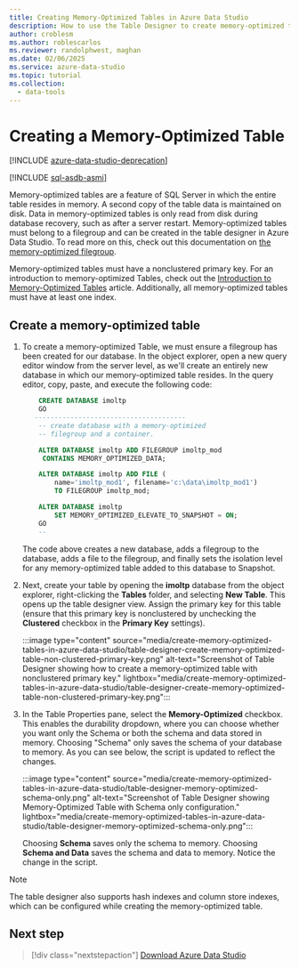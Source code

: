 ```yaml
---
title: Creating Memory-Optimized Tables in Azure Data Studio
description: How to use the Table Designer to create memory-optimized tables
author: croblesm
ms.author: roblescarlos
ms.reviewer: randolphwest, maghan
ms.date: 02/06/2025
ms.service: azure-data-studio
ms.topic: tutorial
ms.collection:
  - data-tools
---
```


# Creating a Memory-Optimized Table

[!INCLUDE [azure-data-studio-deprecation](includes/azure-data-studio-deprecation.md)]

[!INCLUDE [sql-asdb-asmi](includes/applies-to-version/sql-asdb-asmi.md)]

Memory-optimized tables are a feature of SQL Server in which the entire table resides in memory. A second copy of the table data is maintained on disk. Data in memory-optimized tables is only read from disk during database recovery, such as after a server restart. Memory-optimized tables must belong to a filegroup and can be created in the table designer in Azure Data Studio. To read more on this, check out this documentation on [the memory-optimized filegroup](/sql/relational-databases/in-memory-oltp/the-memory-optimized-filegroup).

Memory-optimized tables must have a nonclustered primary key. For an introduction to memory-optimized Tables, check out the [Introduction to Memory-Optimized Tables](/sql/relational-databases/in-memory-oltp/introduction-to-memory-optimized-tables) article. Additionally, all memory-optimized tables must have at least one index.

## Create a memory-optimized table

1. To create a memory-optimized Table, we must ensure a filegroup has been created for our database. In the object explorer, open a new query editor window from the server level, as we'll create an entirely new database in which our memory-optimized table resides. In the query editor, copy, paste, and execute the following code:

    ```sql
        CREATE DATABASE imoltp
        GO
       --------------------------------------
        -- create database with a memory-optimized
        -- filegroup and a container.
    
        ALTER DATABASE imoltp ADD FILEGROUP imoltp_mod
         CONTAINS MEMORY_OPTIMIZED_DATA;
    
        ALTER DATABASE imoltp ADD FILE (
            name='imoltp_mod1', filename='c:\data\imoltp_mod1')
            TO FILEGROUP imoltp_mod;
    
        ALTER DATABASE imoltp
            SET MEMORY_OPTIMIZED_ELEVATE_TO_SNAPSHOT = ON;
        GO
        --
    ```

    The code above creates a new database, adds a filegroup to the database, adds a file to the filegroup, and finally sets the isolation level for any memory-optimized table added to this database to Snapshot.

1. Next, create your table by opening the **imoltp** database from the object explorer, right-clicking the **Tables** folder, and selecting **New Table**. This opens up the table designer view. Assign the primary key for this table (ensure that this primary key is nonclustered by unchecking the **Clustered** checkbox in the **Primary Key** settings).

    :::image type="content" source="media/create-memory-optimized-tables-in-azure-data-studio/table-designer-create-memory-optimized-table-non-clustered-primary-key.png" alt-text="Screenshot of Table Designer showing how to create a memory-optimized table with nonclustered primary key." lightbox="media/create-memory-optimized-tables-in-azure-data-studio/table-designer-create-memory-optimized-table-non-clustered-primary-key.png":::

1. In the Table Properties pane, select the **Memory-Optimized** checkbox. This enables the durability dropdown, where you can choose whether you want only the Schema or both the schema and data stored in memory. Choosing "Schema" only saves the schema of your database to memory. As you can see below, the script is updated to reflect the changes.

    :::image type="content" source="media/create-memory-optimized-tables-in-azure-data-studio/table-designer-memory-optimized-schema-only.png" alt-text="Screenshot of Table Designer showing Memory-Optimized Table with Schema only configuration." lightbox="media/create-memory-optimized-tables-in-azure-data-studio/table-designer-memory-optimized-schema-only.png":::

    Choosing **Schema** saves only the schema to memory. Choosing **Schema and Data** saves the schema and data to memory. Notice the change in the script.

> [!NOTE]
> The table designer also supports hash indexes and column store indexes, which can be configured while creating the memory-optimized table.

## Next step

> [!div class="nextstepaction"]
> [Download Azure Data Studio](./download-azure-data-studio.md)
